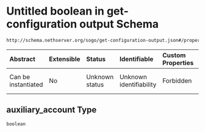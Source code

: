 # Untitled boolean in get-configuration output Schema

```txt
http://schema.nethserver.org/sogo/get-configuration-output.json#/properties/auxiliary_account
```



| Abstract            | Extensible | Status         | Identifiable            | Custom Properties | Additional Properties | Access Restrictions | Defined In                                                                                   |
| :------------------ | :--------- | :------------- | :---------------------- | :---------------- | :-------------------- | :------------------ | :------------------------------------------------------------------------------------------- |
| Can be instantiated | No         | Unknown status | Unknown identifiability | Forbidden         | Allowed               | none                | [get-configuration-output.json\*](sogo/get-configuration-output.json "open original schema") |

## auxiliary\_account Type

`boolean`
